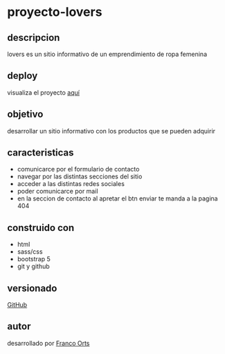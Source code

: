 # proyecto-lovers
## descripcion
lovers es un sitio informativo de un emprendimiento de ropa femenina

## deploy
visualiza el proyecto [aquí](https://tiendalovers.000webhostapp.com/)

## objetivo
desarrollar un sitio informativo con los productos que se pueden adquirir

## caracteristicas
* comunicarce por el formulario de contacto
* navegar por las distintas secciones del sitio
* acceder a las distintas redes sociales
* poder comunicarce por mail
* en la seccion de contacto al apretar el btn enviar te manda a la pagina 404

## construido con
* html
* sass/css
* bootstrap 5
* git y github

## versionado
[GitHub](https://github.com/)

## autor
desarrollado por [Franco Orts](https://www.linkedin.com/in/franco-orts-9400a2133/)
